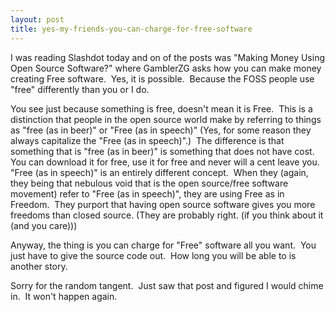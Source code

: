 ```yaml
---
layout: post
title: yes-my-friends-you-can-charge-for-free-software
---
```

I was reading Slashdot today and on of the posts was "Making Money Using
Open Source Software?" where GamblerZG asks how you can make money
creating Free software.  Yes, it is possible.  Because the FOSS people
use "free" differently than you or I do.

You see just because something is free, doesn't mean it is Free.  This
is a distinction that people in the open source world make by referring
to things as "free (as in beer)" or "Free (as in speech)" (Yes, for some
reason they always capitalize the "Free (as in speech)".)  The
difference is that something that is "free (as in beer)" is something
that does not have cost.  You can download it for free, use it for free
and never will a cent leave you. "Free (as in speech)" is an entirely
different concept.  When they (again, they being that nebulous void that
is the open source/free software movement) refer to "Free (as in
speech)", they are using Free as in Freedom.  They purport that having
open source software gives you more freedoms than closed source. (They
are probably right. (if you think about it (and you care))) 

Anyway, the thing is you can charge for "Free" software all you want. 
You just have to give the source code out.  How long you will be able to
is another story.

Sorry for the random tangent.  Just saw that post and figured I would
chime in.  It won't happen again.
